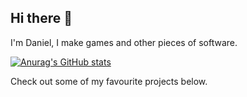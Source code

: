 ## Hi there 👋

I'm Daniel, I make games and other pieces of software.

[![Anurag's GitHub stats](https://github-readme-stats.vercel.app/api?username=pui4&show_icons=true&theme=dark)](https://github.com/anuraghazra/github-readme-stats)

Check out some of my favourite projects below. 
